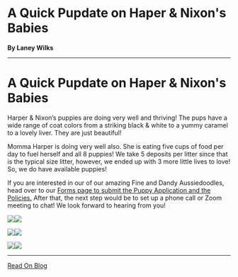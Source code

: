 # A Quick Pupdate on Haper & Nixon's Babies

**By Laney Wilks**

---

# A Quick Pupdate on Haper & Nixon's Babies

Harper & Nixon’s puppies are doing very well and thriving! The pups have a wide range of coat colors from a striking black & white to a yummy caramel to a lovely liver. They are just beautiful!

  

Momma Harper is doing very well also. She is eating five cups of food per day to fuel herself and all 8 puppies! We take 5 deposits per litter since that is the typical size litter, however, we ended up with 3 more little lives to love! So, we do have available puppies!

  

If you are interested in our of our amazing Fine and Dandy Aussiedoodles, head over to our [<u style="text-decoration:underline"><span>Forms page to submit the Puppy Application and the Policies.</span></u>](https://www.fineanddandyaussiedoodles.com/forms) After that, the next step would be to set up a phone call or Zoom meeting to chat! We look forward to hearing from you!

  

  

![](https://static.wixstatic.com/media/4917f1_266079e726b74122a461efcec62a6aab~mv2.jpg/v1/fill/w_250,h_250,fp_0.50_0.50,q_30,blur_30/4917f1_266079e726b74122a461efcec62a6aab~mv2.jpg)![](https://static.wixstatic.com/media/4917f1_266079e726b74122a461efcec62a6aab~mv2.jpg/v1/fill/w_323,h_323,fp_0.50_0.50,q_90/4917f1_266079e726b74122a461efcec62a6aab~mv2.jpg)

![](https://static.wixstatic.com/media/4917f1_8597a0ceafc1435186bab69363ea9aaf~mv2.jpg/v1/fill/w_251,h_250,fp_0.50_0.50,q_30,blur_30/4917f1_8597a0ceafc1435186bab69363ea9aaf~mv2.jpg)![](https://static.wixstatic.com/media/4917f1_8597a0ceafc1435186bab69363ea9aaf~mv2.jpg/v1/fill/w_324,h_323,fp_0.50_0.50,q_90/4917f1_8597a0ceafc1435186bab69363ea9aaf~mv2.jpg)

![](https://static.wixstatic.com/media/4917f1_5ebece5e963d418999e10cdfdb230f5e~mv2.jpg/v1/fill/w_250,h_250,fp_0.50_0.50,q_30,blur_30/4917f1_5ebece5e963d418999e10cdfdb230f5e~mv2.jpg)![](https://static.wixstatic.com/media/4917f1_5ebece5e963d418999e10cdfdb230f5e~mv2.jpg/v1/fill/w_323,h_323,fp_0.50_0.50,q_90/4917f1_5ebece5e963d418999e10cdfdb230f5e~mv2.jpg)

---

[Read On Blog](https://www.fineanddandyaussiedoodles.com/post/a-quick-pupdate-on-haper-nixon-s-babies)